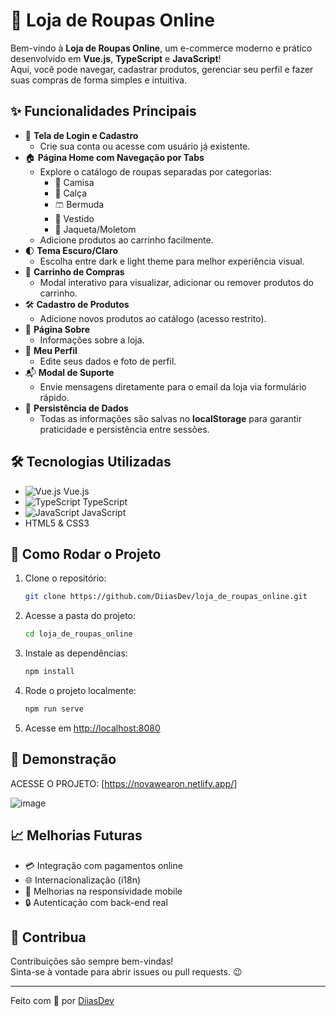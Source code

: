 # 🛒 Loja de Roupas Online

Bem-vindo à **Loja de Roupas Online**, um e-commerce moderno e prático desenvolvido em **Vue.js**, **TypeScript** e **JavaScript**!  
Aqui, você pode navegar, cadastrar produtos, gerenciar seu perfil e fazer suas compras de forma simples e intuitiva.

## ✨ Funcionalidades Principais

- 👤 **Tela de Login e Cadastro**
  - Crie sua conta ou acesse com usuário já existente.
- 🏠 **Página Home com Navegação por Tabs**
  - Explore o catálogo de roupas separadas por categorias:
    - 👕 Camisa
    - 👖 Calça
    - 🩳 Bermuda
    - 👗 Vestido
    - 🧥 Jaqueta/Moletom
  - Adicione produtos ao carrinho facilmente.
- 🌓 **Tema Escuro/Claro**
  - Escolha entre dark e light theme para melhor experiência visual.
- 🛒 **Carrinho de Compras**
  - Modal interativo para visualizar, adicionar ou remover produtos do carrinho.
- 🛠️ **Cadastro de Produtos**
  - Adicione novos produtos ao catálogo (acesso restrito).
- 📝 **Página Sobre**
  - Informações sobre a loja.
- 👤 **Meu Perfil**
  - Edite seus dados e foto de perfil.
- 📬 **Modal de Suporte**
  - Envie mensagens diretamente para o email da loja via formulário rápido.
- 💾 **Persistência de Dados**
  - Todas as informações são salvas no **localStorage** para garantir praticidade e persistência entre sessões.

## 🛠️ Tecnologias Utilizadas

- ![Vue.js](https://img.shields.io/badge/Vue.js-35495E?logo=vue.js&logoColor=4FC08D&style=flat) Vue.js
- ![TypeScript](https://img.shields.io/badge/TypeScript-007ACC?logo=typescript&logoColor=white&style=flat) TypeScript
- ![JavaScript](https://img.shields.io/badge/JavaScript-F7DF1E?logo=javascript&logoColor=black&style=flat) JavaScript
- HTML5 & CSS3

## 🚀 Como Rodar o Projeto

1. Clone o repositório:
   ```bash
   git clone https://github.com/DiiasDev/loja_de_roupas_online.git
   ```
2. Acesse a pasta do projeto:
   ```bash
   cd loja_de_roupas_online
   ```
3. Instale as dependências:
   ```bash
   npm install
   ```
4. Rode o projeto localmente:
   ```bash
   npm run serve
   ```
5. Acesse em [http://localhost:8080](http://localhost:8080)

## 📸 Demonstração

ACESSE O PROJETO: [https://novawearon.netlify.app/]

![image](https://github.com/user-attachments/assets/d45c5ebf-327c-4a09-9bf6-25f70bc9efca)


## 📈 Melhorias Futuras

- 💳 Integração com pagamentos online
- 🌐 Internacionalização (i18n)
- 📱 Melhorias na responsividade mobile
- 🔒 Autenticação com back-end real

## 🤝 Contribua

Contribuições são sempre bem-vindas!  
Sinta-se à vontade para abrir issues ou pull requests. 😉

---

Feito com 💙 por [DiiasDev](https://github.com/DiiasDev)
